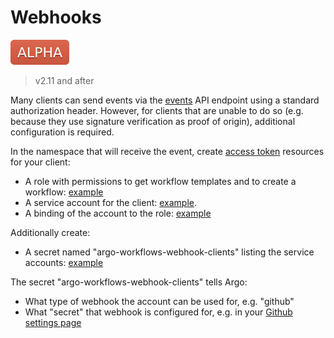 # Webhooks

![alpha](assets/alpha.svg)

> v2.11 and after

Many clients can send events via the [events](events.md) API endpoint using a standard authorization header. However, for clients that are unable to do so (e.g. because they use signature verification as proof of origin), additional configuration is required.

In the namespace that will receive the event, create [access token](access-token.md) resources for your client:

* A role with permissions to get workflow templates and to create a workflow: [example](manifests/quick-start/base/webhooks/submit-workflow-template-role.yaml)
* A service account for the client: [example](manifests/quick-start/base/webhooks/github.com-sa.yaml). 
* A binding of the account to the role: [example](manifests/quick-start/base/webhooks/github.com-rolebinding.yaml)

Additionally create:

* A secret named "argo-workflows-webhook-clients" listing the service accounts: [example](manifests/quick-start/base/webhooks/argo-workflows-webhook-clients-secret.yaml)

The secret "argo-workflows-webhook-clients" tells Argo:

* What type of webhook the account can be used for, e.g. "github" 
* What "secret" that webhook is configured for, e.g. in your [Github settings page](https://github.com/alexec/argo/settings/hooks) 

